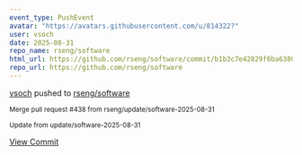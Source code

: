 ```yaml
---
event_type: PushEvent
avatar: "https://avatars.githubusercontent.com/u/814322?"
user: vsoch
date: 2025-08-31
repo_name: rseng/software
html_url: https://github.com/rseng/software/commit/b1b3c7e42829f6ba63802568187d4ef7819ad3d4
repo_url: https://github.com/rseng/software
---
```


<a href='https://github.com/vsoch' target='_blank'>vsoch</a> pushed to <a href='https://github.com/rseng/software' target='_blank'>rseng/software</a>

<small>Merge pull request #438 from rseng/update/software-2025-08-31

Update from update/software-2025-08-31</small>

<a href='https://github.com/rseng/software/commit/b1b3c7e42829f6ba63802568187d4ef7819ad3d4' target='_blank'>View Commit</a>
